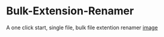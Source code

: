 # Bulk-Extension-Renamer
 A one click start, single file, bulk file extention renamer
[image](https://github.com/ProtoBotic/Bulk-Extension-Renamer/assets/155253484/012a15c2-55f0-4e49-9907-66cd7fe4491c)

